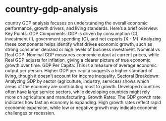 # country-gdp-analysis
country GDP analysis focuses on understanding the overall economic performance, growth drivers, and living standards. Here’s a brief overview: 
Key Points: GDP Components: GDP is driven by consumption (C), investment (I), government spending (G), and net exports (X - M). Analyzing these components helps identify what drives economic growth, such as strong consumer demand or high levels of business investment.
Nominal vs. Real GDP: Nominal GDP measures economic output at current prices, while Real GDP adjusts for inflation, giving a clearer picture of true economic growth over time.
GDP Per Capita: This is a measure of average economic output per person. Higher GDP per capita suggests a higher standard of living, though it doesn’t account for income inequality.
Sectoral Breakdown: Analyzing GDP by sector (agriculture, industry, services) shows which areas of the economy are contributing most to growth. Developed countries often have large service sectors, while developing countries might rely more on agriculture and manufacturing.
Growth Rates: The GDP growth rate indicates how fast an economy is expanding. High growth rates reflect rapid economic expansion, while low or negative growth may indicate economic challenges or recession.
